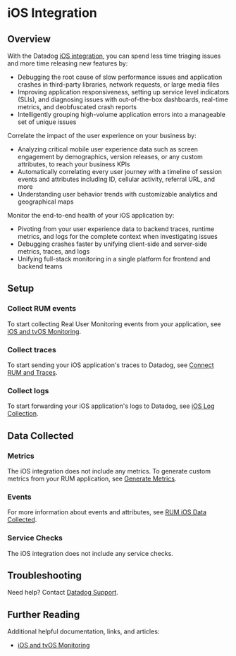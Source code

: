 # iOS Integration

## Overview

With the Datadog [iOS integration][1], you can spend less time triaging issues and more time releasing new features by:

- Debugging the root cause of slow performance issues and application crashes in third-party libraries, network requests, or large media files 
- Improving application responsiveness, setting up service level indicators (SLIs), and diagnosing issues with out-of-the-box dashboards, real-time metrics, and deobfuscated crash reports 
- Intelligently grouping high-volume application errors into a manageable set of unique issues

Correlate the impact of the user experience on your business by:

- Analyzing critical mobile user experience data such as screen engagement by demographics, version releases, or any custom attributes, to reach your business KPIs 
- Automatically correlating every user journey with a timeline of session events and attributes including ID, cellular activity, referral URL, and more 
- Understanding user behavior trends with customizable analytics and geographical maps

Monitor the end-to-end health of your iOS application by: 

- Pivoting from your user experience data to backend traces, runtime metrics, and logs for the complete context when investigating issues 
- Debugging crashes faster by unifying client-side and server-side metrics, traces, and logs
- Unifying full-stack monitoring in a single platform for frontend and backend teams

## Setup

### Collect RUM events 

To start collecting Real User Monitoring events from your application, see [iOS and tvOS Monitoring][2]. 

### Collect traces 

To start sending your iOS application's traces to Datadog, see [Connect RUM and Traces][3]. 

### Collect logs 

To start forwarding your iOS application's logs to Datadog, see [iOS Log Collection][4].

## Data Collected

### Metrics

The iOS integration does not include any metrics. To generate custom metrics from your RUM application, see [Generate Metrics][5].

### Events 

For more information about events and attributes, see [RUM iOS Data Collected][6]. 

### Service Checks 

The iOS integration does not include any service checks.

## Troubleshooting

Need help? Contact [Datadog Support][7]. 

## Further Reading 

Additional helpful documentation, links, and articles: 

- [iOS and tvOS Monitoring][8]


[1]: https://app.datadoghq.com/integrations/rum-ios 
[2]: https://docs.datadoghq.com/real_user_monitoring/ios/?tabs=swift#setup
[3]: https://docs.datadoghq.com/real_user_monitoring/connect_rum_and_traces?tab=iosrum#setup-rum 
[4]: https://docs.datadoghq.com/logs/log_collection/ios/ 
[5]: https://docs.datadoghq.com/real_user_monitoring/generate_metrics 
[6]: https://docs.datadoghq.com/real_user_monitoring/ios/data_collected/ 
[7]: https://docs.datadoghq.com/help/ 
[8]: https://docs.datadoghq.com/real_user_monitoring/ios/

